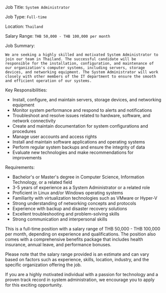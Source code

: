 Job Title: `System Administrator`

Job Type: `Full-time`

Location: `Thailand`

Salary Range: `THB 50,000 - THB 100,000 per month`

Job Summary:

`We are seeking a highly skilled and motivated System Administrator to join our team in Thailand. The successful candidate will be responsible for the installation, configuration, and maintenance of our organization's computer systems, including servers, storage devices, and networking equipment. The System Administrator will work closely with other members of the IT department to ensure the smooth and efficient operation of our systems.`

Key Responsibilities:

* Install, configure, and maintain servers, storage devices, and networking equipment
* Monitor system performance and respond to alerts and notifications
* Troubleshoot and resolve issues related to hardware, software, and network connectivity
* Create and maintain documentation for system configurations and procedures
* Manage user accounts and access rights
* Install and maintain software applications and operating systems
* Perform regular system backups and ensure the integrity of data
* Evaluate new technologies and make recommendations for improvements

Requirements:

* Bachelor's or Master's degree in Computer Science, Information Technology, or a related field
* 3-5 years of experience as a System Administrator or a related role
* Proficient in Linux and/or Windows operating systems
* Familiarity with virtualization technologies such as VMware or Hyper-V
* Strong understanding of networking concepts and protocols
* Experience with backup and disaster recovery solutions
* Excellent troubleshooting and problem-solving skills
* Strong communication and interpersonal skills

This is a full-time position with a salary range of THB 50,000 - THB 100,000 per month, depending on experience and qualifications. The position also comes with a comprehensive benefits package that includes health insurance, annual leave, and performance bonuses.

Please note that the salary range provided is an estimate and can vary based on factors such as experience, skills, location, industry, and the specific organization offering the job.

If you are a highly motivated individual with a passion for technology and a proven track record in system administration, we encourage you to apply for this exciting opportunity.